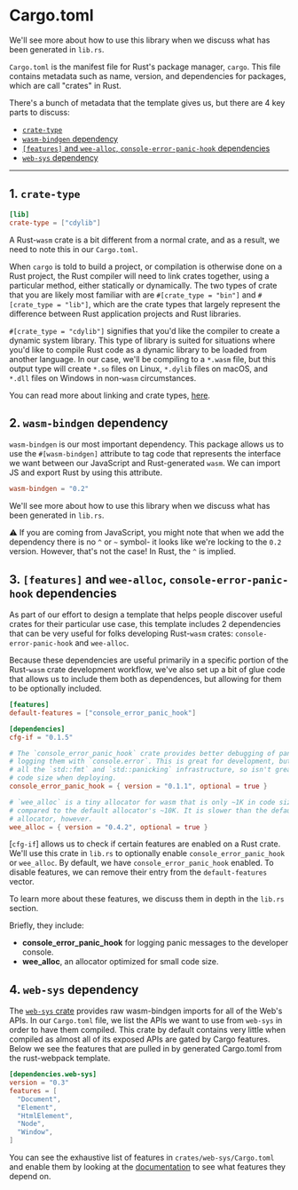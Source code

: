 # Cargo.toml

We'll see more about how to use this library when we discuss what has been generated in `lib.rs`.

`Cargo.toml` is the manifest file for Rust's package manager, `cargo`. This file contains
metadata such as name, version, and dependencies for packages, which are call "crates" in Rust.

There's a bunch of metadata that the template gives us, but there are 4 key parts to discuss:

- [`crate-type`](#a1-crate-type)
- [`wasm-bindgen` dependency](#a2-wasm-bindgen-dependency)
- [`[features]` and `wee-alloc`, `console-error-panic-hook` dependencies](#a3-features-and-wee-alloc-console-error-panic-hook-dependencies)
- [`web-sys` dependency](#a4-web-sys-dependency)

<hr/>

## 1. `crate-type`

```toml
[lib]
crate-type = ["cdylib"]
```

A Rust-`wasm` crate is a bit different from a normal crate, and as a result, we need to note
this in our `Cargo.toml`.

When `cargo` is told to build a project, or compilation is otherwise done on a Rust project,
the Rust compiler will need to link crates together, using a particular method, either
statically or dynamically. The two types of crate that you are likely most familiar with are
`#[crate_type = "bin"]` and `#[crate_type = "lib"]`, which are the crate types that largely
represent the difference between Rust application projects and Rust libraries.

`#[crate_type = "cdylib"]` signifies that you'd like the compiler to create a dynamic system
library. This type of library is suited for situations where you'd like to compile Rust code
as a dynamic library to be loaded from another language. In our case, we'll be compiling to a
`*.wasm` file, but this output type will create `*.so` files on Linux, `*.dylib` files on
macOS, and `*.dll` files on Windows in non-`wasm` circumstances.

You can read more about linking and crate types, [here](https://doc.rust-lang.org/reference/linkage.html).

## 2. `wasm-bindgen` dependency

`wasm-bindgen` is our most important dependency. This package allows us to use the
`#[wasm-bindgen]` attribute to tag code that represents the interface we want between
our JavaScript and Rust-generated `wasm`. We can import JS and export Rust by using this
attribute.

```toml
wasm-bindgen = "0.2"
```

We'll see more about how to use this library when we discuss what has been generated in `lib.rs`.

⚠️ If you are coming from JavaScript, you might note that when we add the dependency
there is no `^` or `~` symbol- it looks like we're locking to the `0.2` version.
However, that's not the case! In Rust, the `^` is implied.

## 3. `[features]` and `wee-alloc`, `console-error-panic-hook` dependencies

As part of our effort to design a template that helps people discover useful crates
for their particular use case, this template includes 2 dependencies that can be
very useful for folks developing Rust-`wasm` crates: `console-error-panic-hook` and
`wee-alloc`.

Because these dependencies are useful primarily in a specific portion of the Rust-`wasm`
crate development workflow, we've also set up a bit of glue code that allows us to include
them both as dependences, but allowing for them to be optionally included.

```toml
[features]
default-features = ["console_error_panic_hook"]

[dependencies]
cfg-if = "0.1.5"

# The `console_error_panic_hook` crate provides better debugging of panics by
# logging them with `console.error`. This is great for development, but requires
# all the `std::fmt` and `std::panicking` infrastructure, so isn't great for
# code size when deploying.
console_error_panic_hook = { version = "0.1.1", optional = true }

# `wee_alloc` is a tiny allocator for wasm that is only ~1K in code size
# compared to the default allocator's ~10K. It is slower than the default
# allocator, however.
wee_alloc = { version = "0.4.2", optional = true }
```

[`cfg-if`] allows us to check if certain features are enabled on a Rust crate. We'll
use this crate in `lib.rs` to optionally enable `console_error_panic_hook` or
`wee_alloc`. By default, we have `console_error_panic_hook` enabled.
To disable features, we can remove their entry from the `default-features` vector.

To learn more about these features, we discuss them in depth in the `lib.rs` section.

Briefly, they include:

+ **console_error_panic_hook** for logging panic messages to the developer console.
+ **wee_alloc**, an allocator optimized for small code size.

## 4. `web-sys` dependency

The [`web-sys` crate](https://crates.io/crates/web-sys) provides raw wasm-bindgen imports for all of the Web's APIs.
In our `Cargo.toml` file, we list the APIs we want to use from `web-sys` in
order to have them compiled. This crate by default contains very little
when compiled as almost all of its exposed APIs are gated by Cargo features.
Below we see the features that are pulled in by generated Cargo.toml
from the rust-webpack template.

```toml
[dependencies.web-sys]
version = "0.3"
features = [
  "Document",
  "Element",
  "HtmlElement",
  "Node",
  "Window",
]
```

You can see the exhaustive list of features in `crates/web-sys/Cargo.toml`
and enable them by looking at the [documentation](https://rustwasm.github.io/wasm-bindgen/api/web_sys/)
to see what features they depend on.
